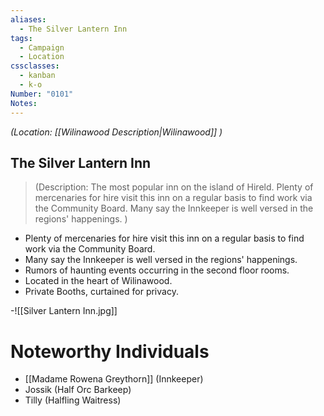 ```yaml
---
aliases:
  - The Silver Lantern Inn
tags:
  - Campaign
  - Location
cssclasses:
  - kanban
  - k-o
Number: "0101"
Notes:
---
```

<i>(Location: [[Wilinawood Description|Wilinawood]] )</i>

## The Silver Lantern Inn

> (Description: The most popular inn on the island of Hireld. Plenty of mercenaries for hire visit this inn on a regular basis to find work via the Community Board. Many say the Innkeeper is well versed in the regions' happenings. )


- Plenty of mercenaries for hire visit this inn on a regular basis to find work via the Community Board.
- Many say the Innkeeper is well versed in the regions' happenings.
- Rumors of haunting events occurring in the second floor rooms.
- Located in the heart of Wilinawood.
- Private Booths, curtained for privacy.

 
-![[Silver Lantern Inn.jpg]]

# Noteworthy Individuals

- [[Madame Rowena Greythorn]] (Innkeeper)
- Jossik (Half Orc Barkeep)
- Tilly (Halfling Waitress)